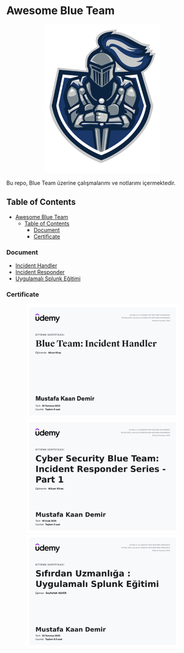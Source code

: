 <!-- markdownlint template -->
<!-- markdownlint-disable MD033 -->

# Awesome Blue Team

<p align="center">
    <img src="./assets/logo.png" width="300" alt="blue team logo">
</p>

Bu repo, Blue Team üzerine çalışmalarımı ve notlarımı içermektedir.

## Table of Contents

- [Awesome Blue Team](#awesome-blue-team)
  - [Table of Contents](#table-of-contents)
    - [Document](#document)
    - [Certificate](#certificate)

### Document

- [Incident Handler](<documents/Incident Handler.md>)
- [Incident Responder](<documents/Incident Responder.md>)
- [Uygulamalı Splunk Eğitimi](<document/splunk-bootcamp.md>)

### Certificate

<p align="center">
    <img src="./certificates/incident_handler_certificate.jpg" width="400" alt="Blue Team: Incident Handler Certificate">
    <img src="./certificates/incident_responder_certificate.jpg" width="400" alt="Cyber Security Blue Team: Incident Responder Series">
    <img src="./certificates/uygulamali_spluk_certificate.jpg" width="400" alt="Cyber Security Blue Team: Incident Responder Series">
</p>
